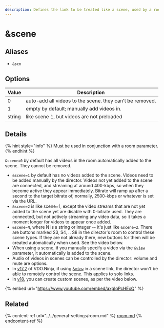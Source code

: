 ```yaml
---
description: Defines the link to be treated like a scene, used by a room's director
---
```


# \&scene

## Aliases

* `&scn`

## Options

| Value  | Description                                              |
| ------ | -------------------------------------------------------- |
| 0      | auto-add all videos to the scene. they can't be removed. |
| 1      | empty by default; manually add videos in.                |
| string | like scene 1, but videos are not preloaded               |

## Details

{% hint style="info" %}
Must be used in conjunction with a room parameter.&#x20;
{% endhint %}

`&scene=0` by default has all videos in the room automatically added to the scene. They cannot be removed.

* `&scene=1` by default has no videos added to the scene. Videos need to be added manually by the director. Videos not yet added to the scene are connected, and streaming at around 400-kbps, so when they become active they appear immediately. Bitrate will ramp up after a second to the target bitrate of, normally, 2500-kbps or whatever is set via the URL.
* `&scene=2` is like scene=1, except the video streams that are not yet added to the scene yet are disable with 0-bitrate used. They are connected, but not actively streaming any video data, so it takes a moment longer for videos to appear once added.
* `&scene=N`, where N is a string or integer -- it's just like `&scene=2`. There are buttons marked S3, S4, .. S8 in the director's room to control these scene types. If they are not already there, new buttons for them will be created automatically when used. See the video below.
* When using a scene, if you manually specify a video via the [`&view`](view.md) parameter, it automatically is added to the scene.
* Audio of videos in scenes can be controlled by the director: volume and mute are options.
* In [v17.2](../../release-notes/v17-release-notes.md) of VDO.Ninja, if using [`&view`](view.md) in a scene link, the director won't be able to remotely control the scene. This applies to solo links.&#x20;
* In [v18](../../release-notes/v18.md), you can create custom scenes, as per the video below.

{% embed url="https://www.youtube.com/embed/axgIqPcHExQ" %}

## Related

{% content-ref url="../../general-settings/room.md" %}
[room.md](../../general-settings/room.md)
{% endcontent-ref %}
